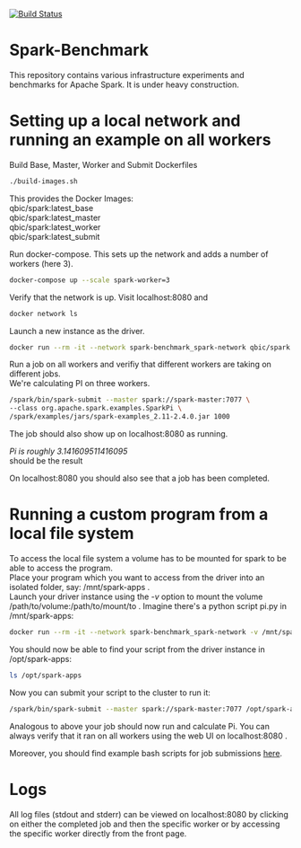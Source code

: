 [![Build Status](https://travis-ci.com/qbicsoftware/spark-benchmark.svg?branch=master)](https://travis-ci.com/qbicsoftware/spark-benchmark)
# Spark-Benchmark
This repository contains various infrastructure experiments and benchmarks for Apache Spark. It is under heavy construction.

# Setting up a local network and running an example on all workers
Build Base, Master, Worker and Submit Dockerfiles 
```bash
./build-images.sh 
```     
This provides the Docker Images:    
qbic/spark:latest_base    
qbic/spark:latest_master    
qbic/spark:latest_worker    
qbic/spark:latest_submit

Run docker-compose. This sets up the network and adds a number of workers (here 3).
```bash
docker-compose up --scale spark-worker=3
```

Verify that the network is up. Visit localhost:8080 and
```bash
docker network ls
```

Launch a new instance as the driver.
```bash
docker run --rm -it --network spark-benchmark_spark-network qbic/spark:latest_submit /bin/sh
```

Run a job on all workers and verifiy that different workers are taking on different jobs.    
We're calculating PI on three workers.
```bash
/spark/bin/spark-submit --master spark://spark-master:7077 \
--class org.apache.spark.examples.SparkPi \
/spark/examples/jars/spark-examples_2.11-2.4.0.jar 1000
```
The job should also show up on localhost:8080 as running.

*Pi is roughly 3.141609511416095*    
should be the result

On localhost:8080 you should also see that a job has been completed.

# Running a custom program from a local file system
To access the local file system a volume has to be mounted for spark to be able to access the program.    
Place your program which you want to access from the driver into an isolated folder, say: /mnt/spark-apps .           
Launch your driver instance using the *-v* option to mount the volume /path/to/volume:/path/to/mount/to . Imagine there's a python script pi.py in /mnt/spark-apps:    
```bash
docker run --rm -it --network spark-benchmark_spark-network -v /mnt/spark-apps:/opt/spark-apps qbic/spark:latest_submit /bin/sh
```

You should now be able to find your script from the driver instance in /opt/spark-apps:    
```bash
ls /opt/spark-apps
```

Now you can submit your script to the cluster to run it:
```bash
/spark/bin/spark-submit --master spark://spark-master:7077 /opt/spark-apps/pi.py 1000
```

Analogous to above your job should now run and calculate Pi. You can always verify that it ran on all workers using the web UI on localhost:8080 .

Moreover, you should find example bash scripts for job submissions [here](spark-submit).

# Logs
All log files (stdout and stderr) can be viewed on localhost:8080 by clicking on either the completed job and then the specific worker or by accessing the specific worker directly from the front page.



